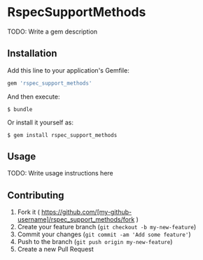 # RspecSupportMethods

TODO: Write a gem description

## Installation

Add this line to your application's Gemfile:

```ruby
gem 'rspec_support_methods'
```

And then execute:

    $ bundle

Or install it yourself as:

    $ gem install rspec_support_methods

## Usage

TODO: Write usage instructions here

## Contributing

1. Fork it ( https://github.com/[my-github-username]/rspec_support_methods/fork )
2. Create your feature branch (`git checkout -b my-new-feature`)
3. Commit your changes (`git commit -am 'Add some feature'`)
4. Push to the branch (`git push origin my-new-feature`)
5. Create a new Pull Request
